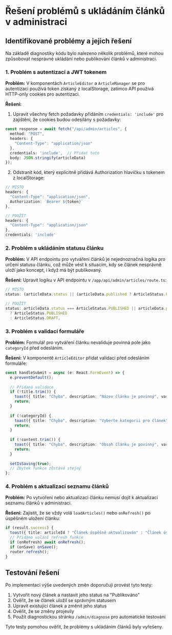 # Řešení problémů s ukládáním článků v administraci

## Identifikované problémy a jejich řešení

Na základě diagnostiky kódu bylo nalezeno několik problémů, které mohou způsobovat nesprávné ukládání nebo publikování článků v administraci.

### 1. Problém s autentizací a JWT tokenem

**Problém:**
V komponentách `ArticleEditor` a `ArticleManager` se pro autentizaci používá token získaný z localStorage, zatímco API používá HTTP-only cookies pro autentizaci.

**Řešení:**
1. Upravit všechny fetch požadavky přidáním `credentials: 'include'` pro zajištění, že cookies budou odesílány s požadavky:

```typescript
const response = await fetch("/api/admin/articles", {
  method: "POST",
  headers: {
    "Content-Type": "application/json"
  },
  credentials: 'include',  // Přidat toto
  body: JSON.stringify(articleData)
});
```

2. Odstranit kód, který explicitně přidává Authorization hlavičku s tokenem z localStorage:

```typescript
// MÍSTO
headers: {
  "Content-Type": "application/json",
  Authorization: `Bearer ${token}`
},

// POUŽÍT
headers: {
  "Content-Type": "application/json"
},
credentials: 'include'
```

### 2. Problém s ukládáním statusu článku

**Problém:**
V API endpointu pro vytváření článků je nejednoznačná logika pro určení statusu článku, což může vést k situacím, kdy se článek nesprávně uloží jako koncept, i když má být publikovaný.

**Řešení:**
Upravit logiku v API endpointu v `/app/api/admin/articles/route.ts`:

```typescript
// MÍSTO
status: (articleData.status || (articleData.published ? ArticleStatus.PUBLISHED : ArticleStatus.DRAFT)),

// POUŽÍT
status: articleData.status === ArticleStatus.PUBLISHED || articleData.published === true
  ? ArticleStatus.PUBLISHED 
  : ArticleStatus.DRAFT,
```

### 3. Problém s validací formuláře

**Problém:**
Formulář pro vytváření článku nevaliduje povinná pole jako `categoryId` před odesláním.

**Řešení:**
V komponentě `ArticleEditor` přidat validaci před odesláním formuláře:

```typescript
const handleSubmit = async (e: React.FormEvent) => {
  e.preventDefault();
  
  // Přidaná validace
  if (!title.trim()) {
    toast({ title: "Chyba", description: "Název článku je povinný", variant: "destructive" });
    return;
  }
  
  if (!categoryId) {
    toast({ title: "Chyba", description: "Vyberte kategorii pro článek", variant: "destructive" });
    return;
  }
  
  if (!content.trim()) {
    toast({ title: "Chyba", description: "Obsah článku je povinný", variant: "destructive" });
    return;
  }
  
  setIsSaving(true);
  // Zbytek funkce zůstává stejný
};
```

### 4. Problém s aktualizací seznamu článků

**Problém:**
Po vytvoření nebo aktualizaci článku nemusí dojít k aktualizaci seznamu článků v administraci.

**Řešení:**
Zajistit, že se vždy volá `loadArticles()` nebo `onRefresh()` po úspěšném uložení článku:

```typescript
if (result.success) {
  toast({ title: articleId ? "Článek úspěšně aktualizován" : "Článek úspěšně vytvořen" });
  // Přidáno volání refresh funkce
  if (onRefresh) await onRefresh();
  if (onSave) onSave();
  router.refresh();
}
```

## Testování řešení

Po implementaci výše uvedených změn doporučuji provést tyto testy:

1. Vytvořit nový článek a nastavit jeho status na "Publikováno"
2. Ověřit, že se článek uložil se správným statusem
3. Upravit existující článek a změnit jeho status
4. Ověřit, že se změny projevily
5. Použít diagnostickou stránku `/admin/diagnose` pro automatické testování

Tyto testy pomohou ověřit, že problémy s ukládáním článků byly vyřešeny.
